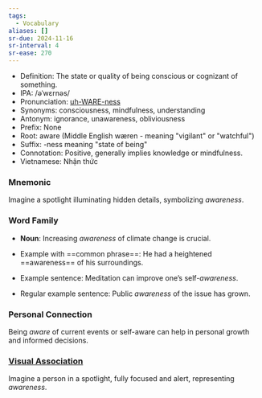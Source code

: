 ```yaml
---
tags:
  - Vocabulary
aliases: []
sr-due: 2024-11-16
sr-interval: 4
sr-ease: 270
---
```


- Definition: The state or quality of being conscious or cognizant of something.
- IPA: /əˈwɛrnəs/
- Pronunciation: [uh-WARE-ness](https://www.google.com/search?q=how+to+pronounce+awareness)
- Synonyms: consciousness, mindfulness, understanding
- Antonym: ignorance, unawareness, obliviousness
- Prefix: None
- Root: aware (Middle English wæren - meaning "vigilant" or "watchful")
- Suffix: -ness meaning "state of being"
- Connotation: Positive, generally implies knowledge or mindfulness.
- Vietnamese: Nhận thức

### Mnemonic

Imagine a spotlight illuminating hidden details, symbolizing *awareness*.

### Word Family

- **Noun**: Increasing *awareness* of climate change is crucial.
  
- Example with ==common phrase==: He had a heightened ==awareness== of his surroundings.
- Example sentence: Meditation can improve one’s self-*awareness*.
- Regular example sentence: Public *awareness* of the issue has grown.

### Personal Connection

Being *aware* of current events or self-aware can help in personal growth and informed decisions.

### [Visual Association](https://www.google.com/search?tbm=isch&q=awareness)

Imagine a person in a spotlight, fully focused and alert, representing *awareness*.
